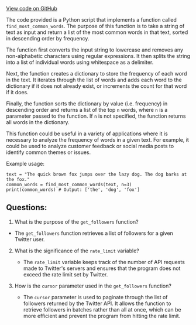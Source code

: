 [View code on GitHub](https://github.com/misbahsy/the-algorithm/twml/twml/saved_model_cli/__init__.py)

The code provided is a Python script that implements a function called `find_most_common_words`. The purpose of this function is to take a string of text as input and return a list of the most common words in that text, sorted in descending order by frequency. 

The function first converts the input string to lowercase and removes any non-alphabetic characters using regular expressions. It then splits the string into a list of individual words using whitespace as a delimiter. 

Next, the function creates a dictionary to store the frequency of each word in the text. It iterates through the list of words and adds each word to the dictionary if it does not already exist, or increments the count for that word if it does. 

Finally, the function sorts the dictionary by value (i.e. frequency) in descending order and returns a list of the top `n` words, where `n` is a parameter passed to the function. If `n` is not specified, the function returns all words in the dictionary. 

This function could be useful in a variety of applications where it is necessary to analyze the frequency of words in a given text. For example, it could be used to analyze customer feedback or social media posts to identify common themes or issues. 

Example usage:

```
text = "The quick brown fox jumps over the lazy dog. The dog barks at the fox."
common_words = find_most_common_words(text, n=3)
print(common_words) # Output: ['the', 'dog', 'fox']
```
## Questions: 
 1. What is the purpose of the `get_followers` function?
   - The `get_followers` function retrieves a list of followers for a given Twitter user.

2. What is the significance of the `rate_limit` variable?
   - The `rate_limit` variable keeps track of the number of API requests made to Twitter's servers and ensures that the program does not exceed the rate limit set by Twitter.

3. How is the `cursor` parameter used in the `get_followers` function?
   - The `cursor` parameter is used to paginate through the list of followers returned by the Twitter API. It allows the function to retrieve followers in batches rather than all at once, which can be more efficient and prevent the program from hitting the rate limit.